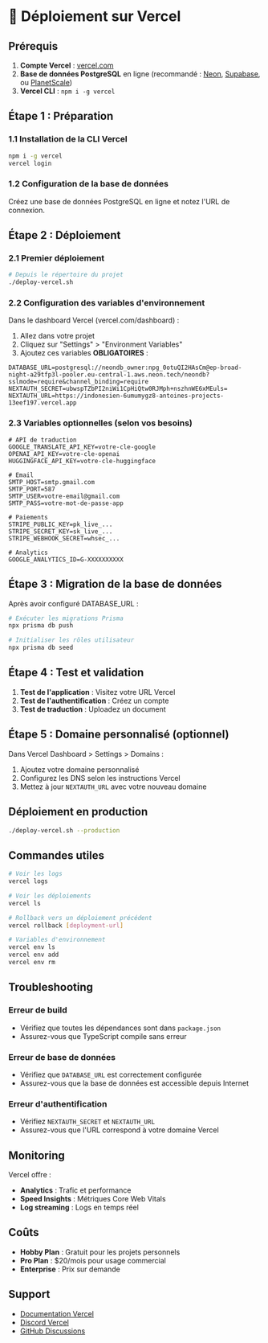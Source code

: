 # 🚀 Déploiement sur Vercel

## Prérequis

1. **Compte Vercel** : [vercel.com](https://vercel.com)
2. **Base de données PostgreSQL** en ligne (recommandé : [Neon](https://neon.tech), [Supabase](https://supabase.com), ou [PlanetScale](https://planetscale.com))
3. **Vercel CLI** : `npm i -g vercel`

## Étape 1 : Préparation

### 1.1 Installation de la CLI Vercel
```bash
npm i -g vercel
vercel login
```

### 1.2 Configuration de la base de données
Créez une base de données PostgreSQL en ligne et notez l'URL de connexion.

## Étape 2 : Déploiement

### 2.1 Premier déploiement
```bash
# Depuis le répertoire du projet
./deploy-vercel.sh
```

### 2.2 Configuration des variables d'environnement
Dans le dashboard Vercel (vercel.com/dashboard) :
1. Allez dans votre projet
2. Cliquez sur "Settings" > "Environment Variables"
3. Ajoutez ces variables **OBLIGATOIRES** :

```env
DATABASE_URL=postgresql://neondb_owner:npg_0otuQI2HAsCm@ep-broad-night-a29tfp3l-pooler.eu-central-1.aws.neon.tech/neondb?sslmode=require&channel_binding=require
NEXTAUTH_SECRET=ubwspTZbPI2niWi1CpHiQtw0RJMph+nszhnWE6xMEuls=
NEXTAUTH_URL=https://indonesien-6umumygz8-antoines-projects-13eef197.vercel.app
```

### 2.3 Variables optionnelles (selon vos besoins)
```env
# API de traduction
GOOGLE_TRANSLATE_API_KEY=votre-cle-google
OPENAI_API_KEY=votre-cle-openai
HUGGINGFACE_API_KEY=votre-cle-huggingface

# Email
SMTP_HOST=smtp.gmail.com
SMTP_PORT=587
SMTP_USER=votre-email@gmail.com
SMTP_PASS=votre-mot-de-passe-app

# Paiements
STRIPE_PUBLIC_KEY=pk_live_...
STRIPE_SECRET_KEY=sk_live_...
STRIPE_WEBHOOK_SECRET=whsec_...

# Analytics
GOOGLE_ANALYTICS_ID=G-XXXXXXXXXX
```

## Étape 3 : Migration de la base de données

Après avoir configuré DATABASE_URL :

```bash
# Exécuter les migrations Prisma
npx prisma db push

# Initialiser les rôles utilisateur
npx prisma db seed
```

## Étape 4 : Test et validation

1. **Test de l'application** : Visitez votre URL Vercel
2. **Test de l'authentification** : Créez un compte
3. **Test de traduction** : Uploadez un document

## Étape 5 : Domaine personnalisé (optionnel)

Dans Vercel Dashboard > Settings > Domains :
1. Ajoutez votre domaine personnalisé
2. Configurez les DNS selon les instructions Vercel
3. Mettez à jour `NEXTAUTH_URL` avec votre nouveau domaine

## Déploiement en production

```bash
./deploy-vercel.sh --production
```

## Commandes utiles

```bash
# Voir les logs
vercel logs

# Voir les déploiements
vercel ls

# Rollback vers un déploiement précédent
vercel rollback [deployment-url]

# Variables d'environnement
vercel env ls
vercel env add
vercel env rm
```

## Troubleshooting

### Erreur de build
- Vérifiez que toutes les dépendances sont dans `package.json`
- Assurez-vous que TypeScript compile sans erreur

### Erreur de base de données
- Vérifiez que `DATABASE_URL` est correctement configurée
- Assurez-vous que la base de données est accessible depuis Internet

### Erreur d'authentification
- Vérifiez `NEXTAUTH_SECRET` et `NEXTAUTH_URL`
- Assurez-vous que l'URL correspond à votre domaine Vercel

## Monitoring

Vercel offre :
- **Analytics** : Trafic et performance
- **Speed Insights** : Métriques Core Web Vitals
- **Log streaming** : Logs en temps réel

## Coûts

- **Hobby Plan** : Gratuit pour les projets personnels
- **Pro Plan** : $20/mois pour usage commercial
- **Enterprise** : Prix sur demande

## Support

- [Documentation Vercel](https://vercel.com/docs)
- [Discord Vercel](https://vercel.com/discord)
- [GitHub Discussions](https://github.com/vercel/vercel/discussions)
